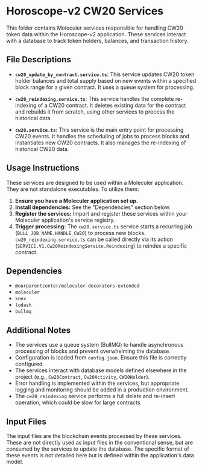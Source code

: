 # Horoscope-v2 CW20 Services

This folder contains Moleculer services responsible for handling CW20 token data within the Horoscope-v2 application.  These services interact with a database to track token holders, balances, and transaction history.

## File Descriptions

* **`cw20_update_by_contract.service.ts`**: This service updates CW20 token holder balances and total supply based on new events within a specified block range for a given contract. It uses a queue system for processing.

* **`cw20_reindexing.service.ts`**: This service handles the complete re-indexing of a CW20 contract. It deletes existing data for the contract and rebuilds it from scratch, using other services to process the historical data.

* **`cw20.service.ts`**: This service is the main entry point for processing CW20 events. It handles the scheduling of jobs to process blocks and instantiates new CW20 contracts. It also manages the re-indexing of historical CW20 data.


## Usage Instructions

These services are designed to be used within a Moleculer application.  They are not standalone executables.  To utilize them:

1. **Ensure you have a Moleculer application set up.**
2. **Install dependencies:**  See the "Dependencies" section below.
3. **Register the services:**  Import and register these services within your Moleculer application's service registry.
4. **Trigger processing:** The `cw20.service.ts` service starts a recurring job (`BULL_JOB_NAME.HANDLE_CW20`) to process new blocks.  `cw20_reindexing.service.ts` can be called directly via its action (`SERVICE.V1.Cw20ReindexingService.Reindexing`) to reindex a specific contract.


## Dependencies

* `@ourparentcenter/moleculer-decorators-extended`
* `moleculer`
* `knex`
* `lodash`
* `bullmq`


## Additional Notes

* The services use a queue system (BullMQ) to handle asynchronous processing of blocks and prevent overwhelming the database.
* Configuration is loaded from `config.json`.  Ensure this file is correctly configured.
* The services interact with database models defined elsewhere in the project (e.g., `Cw20Contract`, `Cw20Activity`, `CW20Holder`).
* Error handling is implemented within the services, but appropriate logging and monitoring should be added in a production environment.
* The `cw20_reindexing` service performs a full delete and re-insert operation, which could be slow for large contracts.


## Input Files

The input files are the blockchain events processed by these services.  These are not directly used as input files in the conventional sense, but are consumed by the services to update the database.  The specific format of these events is not detailed here but is defined within the application's data model.